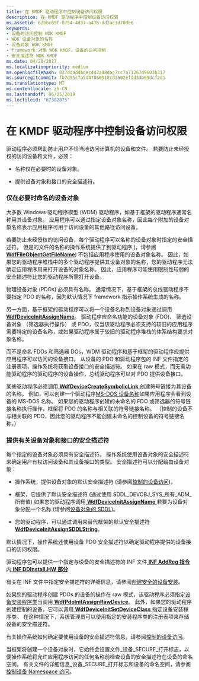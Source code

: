 ```yaml
---
title: 在 KMDF 驱动程序中控制设备访问权限
description: 在 KMDF 驱动程序中控制设备访问权限
ms.assetid: 62bbc69f-0754-4d37-a476-dd2ac3d70de6
keywords:
- 设备的访问控制 WDK KMDF
- WDK 设备对象的名称
- 设备对象 WDK KMDF
- framework 对象 WDK KMDF，设备的访问控制
- 安全描述符 WDK KMDF
ms.date: 04/20/2017
ms.localizationpriority: medium
ms.openlocfilehash: 837ddaddbdec442a48dac7cc7a71267d9603b317
ms.sourcegitcommit: fb7d95c7a5d47860918cd3602efdd33b69dcf2da
ms.translationtype: MT
ms.contentlocale: zh-CN
ms.lasthandoff: 06/25/2019
ms.locfileid: "67382875"
---
```

# <a name="controlling-device-access-in-kmdf-drivers"></a>在 KMDF 驱动程序中控制设备访问权限


驱动程序必须帮助防止用户不恰当地访问计算机的设备和文件。 若要防止未经授权的访问设备和文件，必须：

-   名称仅在必要时的设备对象。

-   提供设备对象和接口的安全描述符。

### <a href="" id="naming-device-objects-only-when-necessary"></a> 仅在必要时命名的设备对象

大多数 Windows 驱动程序模型 (WDM) 驱动程序，如基于框架的驱动程序通常名称用其设备对象。 应用程序可以通过指定设备对象名称，因此每个附加的设备对象名称表示应用程序可用于访问设备的其他路径访问设备。

若要防止未经授权的访问设备，每个驱动程序可以名称的设备对象时指定的安全描述符。 但是的文件的名称的操作系统提供了到驱动程序 (，请参阅[ **WdfFileObjectGetFileName**](https://docs.microsoft.com/windows-hardware/drivers/ddi/content/wdffileobject/nf-wdffileobject-wdffileobjectgetfilename)) 不包括应用程序使用的设备对象名称。 因此，如果您的驱动程序堆栈中的多个驱动程序提供其设备对象的名称，您的驱动程序无法确定应用程序用来打开设备的对象名称。 因此，应用程序可能使用限制性较弱的安全描述符比您的驱动程序所需打开设备。

物理设备对象 (PDOs) 必须具有名称。 通常情况下，基于框架的总线驱动程序不要指定 PDO 的名称，因为默认情况下 framework 指示操作系统生成的名称。

另一方面，基于框架的驱动程序可以将一个设备名称到设备对象通过调用[ **WdfDeviceInitAssignName**](https://docs.microsoft.com/windows-hardware/drivers/ddi/content/wdfdevice/nf-wdfdevice-wdfdeviceinitassignname)。 驱动程序应命名功能的设备对象 (FDO)、 筛选设备对象 （筛选器执行操作） 或 PDO，仅当该驱动程序必须支持的较旧的应用程序需要特定的设备名称，或如果驱动程序属于较旧的驱动程序堆栈的体系结构要求对象名称。

而不是命名 FDOs 和筛选器 DOs，WDM 驱动程序和基于框架的驱动程序应提供应用程序可以访问的设备接口。 从设备的 PDO 和驱动程序包的 INF 文件指定的注册表项，操作系统将获取设备接口的安全描述符。 如果在 raw 模式，而无需功能驱动程序的驱动程序的设备操作，总线驱动程序可以对 PDO 提供设备接口。

某些驱动程序必须调用[ **WdfDeviceCreateSymbolicLink** ](https://docs.microsoft.com/windows-hardware/drivers/ddi/content/wdfdevice/nf-wdfdevice-wdfdevicecreatesymboliclink)创建符号链接为其设备的名称。 例如，可以创建一个驱动程序[MS-DOS 设备名称](https://docs.microsoft.com/windows-hardware/drivers/kernel/introduction-to-ms-dos-device-names)如果应用程序会看到设备的 MS-DOS 名称。 如果您的驱动程序创建的未命名的 FDO 或筛选器的符号链接名称执行操作，框架将 PDO 的名称与相关联的符号链接名称。 （控制的设备不与相关联的 PDO，因此您的驱动程序不能创建未命名的控制设备的符号链接名称。）

### <a href="" id="providing-security-descriptors-for-device-objects-and-interfaces"></a> 提供有关设备对象和接口的安全描述符

每个指定的设备对象必须具有安全描述符。 操作系统使用设备对象的安全描述符来确定用户有权访问设备和其设备接口的类型。 安全描述符可以分配给由设备对象：

-   操作系统，提供设备对象的默认安全描述符 (请参阅[控制的设备访问](https://docs.microsoft.com/windows-hardware/drivers/kernel/controlling-device-access))。

-   框架，它提供了默认安全描述符 (通过使用 SDDL\_DEVOBJ\_SYS\_所有\_ADM\_所有值) 如果您的驱动程序调用[ **WdfDeviceInitAssignName** ](https://docs.microsoft.com/windows-hardware/drivers/ddi/content/wdfdevice/nf-wdfdevice-wdfdeviceinitassignname)若要为设备对象分配一个名称 (请参阅[设备对象的 SDDL](https://docs.microsoft.com/windows-hardware/drivers/kernel/sddl-for-device-objects))。

-   您的驱动程序，可以通过调用来替代框架的默认安全描述符[ **WdfDeviceInitAssignSDDLString**](https://docs.microsoft.com/windows-hardware/drivers/ddi/content/wdfdevice/nf-wdfdevice-wdfdeviceinitassignsddlstring)。

默认情况下，操作系统还使用设备 PDO 安全描述符以确定驱动程序提供的设备接口的访问权限。

驱动程序包可以提供一个指定与设备的安全描述符的 INF 文件[ **INF AddReg 指令**](https://docs.microsoft.com/windows-hardware/drivers/install/inf-addreg-directive)内[ **INF DDInstall.HW 部分**](https://docs.microsoft.com/windows-hardware/drivers/install/inf-ddinstall-hw-section).

有关在 INF 文件中指定安全描述符的详细信息，请参阅[创建安全的设备安装](https://docs.microsoft.com/windows-hardware/drivers/install/creating-secure-device-installations)。

如果您的驱动程序创建 PDOs 的设备的操作在 raw 模式，该驱动程序必须指定[设备安装程序类](https://docs.microsoft.com/windows-hardware/drivers/install/device-setup-classes)当调用[ **WdfPdoInitAssignRawDevice**](https://docs.microsoft.com/windows-hardware/drivers/ddi/content/wdfpdo/nf-wdfpdo-wdfpdoinitassignrawdevice)。 此外，如果您的驱动程序创建控制的设备，它可以调用[ **WdfDeviceInitSetDeviceClass** ](https://docs.microsoft.com/windows-hardware/drivers/ddi/content/wdfdevice/nf-wdfdevice-wdfdeviceinitsetdeviceclass)指定设备安装程序类。 在这种情况下，系统管理员可以使用指定的安装程序类的注册表项来存储设备的安全描述符。

有关操作系统如何确定要使用设备的安全描述符信息，请参阅[控制的设备访问](https://docs.microsoft.com/windows-hardware/drivers/kernel/controlling-device-access)。

当框架将创建一个设备对象时，它始终会设置文件\_设备\_SECURE\_打开标志，以便操作系统将允许应用程序访问的任何名称前检查设备的安全描述符在设备的命名空间。 有关文件的详细信息\_设备\_SECURE\_打开标志和设备的命名空间，请参阅[控制设备 Namespace 访问](https://docs.microsoft.com/windows-hardware/drivers/kernel/controlling-device-namespace-access)。

 

 





